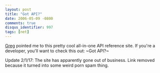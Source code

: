 ```yaml
---
layout: post
title: "Got API?"
date: 2006-05-09 -0800
comments: true
disqus_identifier: 997
tags: [net]
---
```

[Greg](http://www.greghughes.net) pointed me to this pretty cool
all-in-one API reference site. If you're a developer, you'll want to
check this out: ~Got API?~

Update 2/1/17: The site has apparently gone out of business. Link removed because it turned into some weird porn spam thing.
